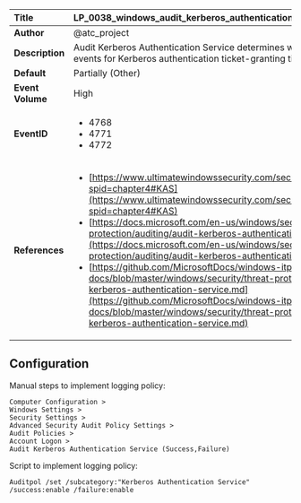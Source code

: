 | Title            | LP_0038_windows_audit_kerberos_authentication_service                                                                     |
|:-----------------|:--------------------------------------------------------------------------------|
| **Author**       | @atc_project                                                                      |
| **Description**  | Audit Kerberos Authentication Service determines whether to generate  audit events for Kerberos authentication ticket-granting ticket (TGT) requests                                                               |
| **Default**      | Partially (Other)                                                                   |
| **Event Volume** | High                                                                    |
| **EventID**      | <ul><li>4768</li><li>4771</li><li>4772</li></ul>         |
| **References**   | <ul><li>[https://www.ultimatewindowssecurity.com/securitylog/book/page.aspx?spid=chapter4#KAS](https://www.ultimatewindowssecurity.com/securitylog/book/page.aspx?spid=chapter4#KAS)</li><li>[https://docs.microsoft.com/en-us/windows/security/threat-protection/auditing/audit-kerberos-authentication-service](https://docs.microsoft.com/en-us/windows/security/threat-protection/auditing/audit-kerberos-authentication-service)</li><li>[https://github.com/MicrosoftDocs/windows-itpro-docs/blob/master/windows/security/threat-protection/auditing/audit-kerberos-authentication-service.md](https://github.com/MicrosoftDocs/windows-itpro-docs/blob/master/windows/security/threat-protection/auditing/audit-kerberos-authentication-service.md)</li></ul> |



## Configuration

Manual steps to implement logging policy:

```
Computer Configuration >
Windows Settings >
Security Settings >
Advanced Security Audit Policy Settings >
Audit Policies >
Account Logon >
Audit Kerberos Authentication Service (Success,Failure)
```

Script to implement logging policy:

```
Auditpol /set /subcategory:"Kerberos Authentication Service" /success:enable /failure:enable
```


